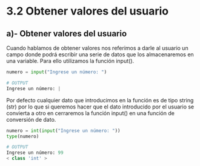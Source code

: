 # **3.2 Obtener valores del usuario**

## **a)- Obtener valores del usuario**

Cuando hablamos de obtener valores nos referimos a darle al usuario un campo donde podrá escribir una serie de datos que los almacenaremos en una variable. Para ello utilizamos la función input().

```python
numero = input("Ingrese un número: ")

# OUTPUT
Ingrese un número: |
```

Por defecto cualquier dato que introducimos en la función es de tipo string (str) por lo que si queremos hacer que el dato introducido por el usuario se convierta a otro en cerraremos la función input() en una función de conversión de dato.

```python
numero = int(input("Ingrese un número: "))
type(numero)

# OUTPUT
Ingrese un número: 99
< class 'int' >
```